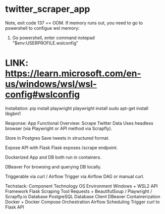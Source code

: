 # twitter_scraper_app
Note, exit code 137 == OOM. If memory runs out, you need to go to powershell to configue wsl memory:
1. Go powershell, enter command
notepad "$env:USERPROFILE\.wslconfig"
# LINK: https://learn.microsoft.com/en-us/windows/wsl/wsl-config#wslconfig


Installation:
pip install playwright
playwright install
sudo apt-get install libgbm1

Response:
App Functional Overview:
Scrape Twitter Data
Uses headless browser (via Playwright or API method via Scrapfly).

Store in Postgres
Save tweets in structured format.

Expose API with Flask
Flask exposes /scrape endpoint.

Dockerized
App and DB both run in containers.

DBeaver
For browsing and querying DB locally.

Triggerable via curl / Airflow
Trigger via Airflow DAG or manual curl.


Techstack:
Component       Technology
OS Environment  Windows + WSL2
API Framework   Flask
Scraping Tool   Requests + BeautifulSoup / Playwright / Scrapfly.io
Database        PostgreSQL
Database Client DBeaver
Containerization        Docker + Docker Compose
Orchestration   Airflow
Scheduling Trigger      curl to Flask API
